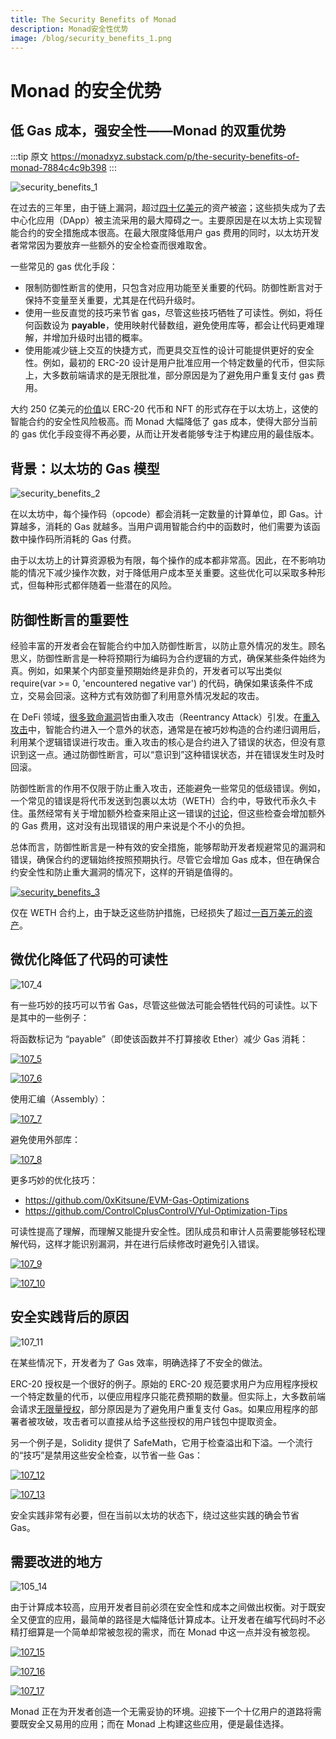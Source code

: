 ```yaml
---
title: The Security Benefits of Monad
description: Monad安全性优势
image: /blog/security_benefits_1.png
---
```



# Monad 的安全优势

## 低 Gas 成本，强安全性——Monad 的双重优势

:::tip 原文
 https://monadxyz.substack.com/p/the-security-benefits-of-monad-7884c4c9b398
:::

![security_benefits_1](/blog/security_benefits_1.png)

在过去的三年里，由于链上漏洞，超过[四十亿美元](https://rekt.news/leaderboard/)的资产被盗；这些损失成为了去中心化应用（DApp）被主流采用的最大障碍之一。主要原因是在以太坊上实现智能合约的安全措施成本很高。在最大限度降低用户 gas 费用的同时，以太坊开发者常常因为要放弃一些额外的安全检查而很难取舍。

一些常见的 gas 优化手段：

- 限制防御性断言的使用，只包含对应用功能至关重要的代码。防御性断言对于保持不变量至关重要，尤其是在代码升级时。
- 使用一些反直觉的技巧来节省 gas，尽管这些技巧牺牲了可读性。例如，将任何函数设为 **payable**，使用映射代替数组，避免使用库等，都会让代码更难理解，并增加升级时出错的概率。
- 使用能减少链上交互的快捷方式，而更具交互性的设计可能提供更好的安全性。例如，最初的 ERC-20 设计是用户批准应用一个特定数量的代币，但实际上，大多数前端请求的是无限批准，部分原因是为了避免用户重复支付 gas 费用。

大约 250 亿美元的[价值](https://ultrasound.money/#tvs)以 ERC-20 代币和 NFT 的形式存在于以太坊上，这使的智能合约的安全性风险极高。而 Monad 大幅降低了 gas 成本，使得大部分当前的 gas 优化手段变得不再必要，从而让开发者能够专注于构建应用的最佳版本。


## 背景：以太坊的 Gas 模型

![security_benefits_2](/blog/security_benefits_2.png)  

在以太坊中，每个操作码（opcode）都会消耗一定数量的计算单位，即 Gas。计算越多，消耗的 Gas 就越多。当用户调用智能合约中的函数时，他们需要为该函数中操作码所消耗的 Gas 付费。

由于以太坊上的计算资源极为有限，每个操作的成本都非常高。因此，在不影响功能的情况下减少操作次数，对于降低用户成本至关重要。这些优化可以采取多种形式，但每种形式都伴随着一些潜在的风险。


## 防御性断言的重要性

经验丰富的开发者会在智能合约中加入防御性断言，以防止意外情况的发生。顾名思义，防御性断言是一种将预期行为编码为合约逻辑的方式，确保某些条件始终为真。例如，如果某个内部变量预期始终是非负的，开发者可以写出类似 require(var >= 0, 'encountered negative var') 的代码，确保如果该条件不成立，交易会回滚。这种方式有效防御了利用意外情况发起的攻击。

在 DeFi 领域，[很多致命漏洞](https://valid.network/post/the-reentrancy-strikes-again-the-case-of-lendf-me)皆由重入攻击（Reentrancy Attack）引发。在[重入攻击](https://medium.com/amber-group/preventing-re-entrancy-attacks-lessons-from-history-c2d96480fac3)中，智能合约进入一个意外的状态，通常是在被巧妙构造的合约递归调用后，利用某个逻辑错误进行攻击。重入攻击的核心是合约进入了错误的状态，但没有意识到这一点。通过防御性断言，可以“意识到”这种错误状态，并在错误发生时及时回滚。

防御性断言的作用不仅限于防止重入攻击，还能避免一些常见的低级错误。例如，一个常见的错误是将代币发送到包裹以太坊（WETH）合约中，导致代币永久卡住。虽然经常有关于增加额外检查来阻止这一错误的[讨论](https://twitter.com/Analytic_ETH/status/1487961665874415620)，但这些检查会增加额外的 Gas 费用，这对没有出现错误的用户来说是个不小的负担。

总体而言，防御性断言是一种有效的安全措施，能够帮助开发者规避常见的漏洞和错误，确保合约的逻辑始终按照预期执行。尽管它会增加 Gas 成本，但在确保合约安全性和防止重大漏洞的情况下，这样的开销是值得的。

[![security_benefits_3](/blog/security_benefits_3.png)](https://twitter.com/YannickCrypto/status/1487837906538483715)



仅在 WETH 合约上，由于缺乏这些防护措施，已经损失了超过[一百万美元的资产](https://etherscan.io/tokenholdings?a=0xc02aaa39b223fe8d0a0e5c4f27ead9083c756cc2)。


## 微优化降低了代码的可读性

![107_4](/blog/security_benefits_4.png)

有一些巧妙的技巧可以节省 Gas，尽管这些做法可能会牺牲代码的可读性。以下是其中的一些例子：

将函数标记为 “payable”（即使该函数并不打算接收 Ether）减少 Gas 消耗：

[![107_5](/blog/security_benefits_5.png)](https://twitter.com/Mudit__Gupta/status/1482643410834300931)

[![107_6](/blog/security_benefits_6.png)](https://twitter.com/samczsun/status/1469477928350240771)


使用汇编（Assembly）：

[![107_7](/blog/security_benefits_7.png)](https://twitter.com/0xkkeon/status/1567254237171847168)

避免使用外部库：

[![107_8](/blog/security_benefits_8.png)](https://twitter.com/Mudit__Gupta/status/1474015257945264128)


更多巧妙的优化技巧：

- https://github.com/0xKitsune/EVM-Gas-Optimizations
- https://github.com/ControlCplusControlV/Yul-Optimization-Tips

可读性提高了理解，而理解又能提升安全性。团队成员和审计人员需要能够轻松理解代码，这样才能识别漏洞，并在进行后续修改时避免引入错误。


[![107_9](/blog/security_benefits_9.png)](https://twitter.com/stonecoldpat0/status/1149971603536666625)

[![107_10](/blog/security_benefits_10.png)](https://twitter.com/nassyweazy/status/1569399374924374026)

## 安全实践背后的原因

![107_11](/blog/security_benefits_11.png)

在某些情况下，开发者为了 Gas 效率，明确选择了不安全的做法。

ERC-20 授权是一个很好的例子。原始的 ERC-20 规范要求用户为应用程序授权一个特定数量的代币，以便应用程序只能花费预期的数量。但实际上，大多数前端会请求[无限量授权](https://twitter.com/larry0x/status/1466415608308850696)，部分原因是为了避免用户重复支付 Gas。如果应用程序的部署者被攻破，攻击者可以直接从给予这些授权的用户钱包中提取资金。

另一个例子是，Solidity 提供了 SafeMath，它用于检查溢出和下溢。一个流行的“技巧”是禁用这些安全检查，以节省一些 Gas：


[![107_12](/blog/security_benefits_12.png)](https://twitter.com/KhanAbbas201/status/1627907758409527297)

[![107_13](/blog/security_benefits_13.png)](https://twitter.com/bantg/status/1488660866547556354)

安全实践非常有必要，但在当前以太坊的状态下，绕过这些实践的确会节省 Gas。


## 需要改进的地方

![105_14](/blog/security_benefits_14.png)

由于计算成本较高，应用开发者目前必须在安全性和成本之间做出权衡。对于既安全又便宜的应用，最简单的路径是大幅降低计算成本。让开发者在编写代码时不必精打细算是一个简单却常被忽视的需求，而在 Monad 中这一点并没有被忽视。

[![107_15](/blog/security_benefits_15.png)](https://twitter.com/fubuloubu/status/1623301907866320897)

[![107_16](/blog/security_benefits_16.png)](https://twitter.com/LefterisJP/status/998693893918117889)

[![107_17](/blog/security_benefits_17.png)](https://twitter.com/maurelian_/status/1492307405815824385)

Monad 正在为开发者创造一个无需妥协的环境。迎接下一个十亿用户的道路将需要既安全又易用的应用；而在 Monad 上构建这些应用，便是最佳选择。